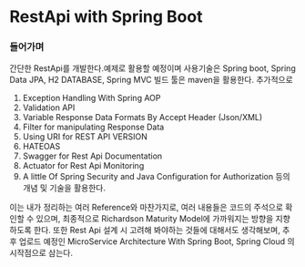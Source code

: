 # RestApi with Spring Boot

### 들어가며
간단한 RestApi를 개발한다.예제로 활용할 예정이며 
사용기술은
Spring boot, Spring Data JPA, H2 DATABASE, Spring MVC 
빌드 툴은 maven을 활용한다.
추가적으로
  1. Exception Handling With Spring AOP
  2. Validation API
  3. Variable Response Data Formats By Accept Header (Json/XML)
  4. Filter for manipulating Response Data
  5. Using URI for REST API VERSION
  6. HATEOAS
  7. Swagger for Rest Api Documentation
  8. Actuator for Rest Api Monitoring
  9. A little Of Spring Security and Java Configuration for Authorization
등의 개념 및 기술을 활용한다.

이는 내가 정리하는 여러 Reference와 마찬가지로, 여러 내용들은 코드의 주석으로 확인할 수 있으며, 최종적으로 Richardson Maturity Model에 가까워지는 방향을 지향하도록 한다.
또한 Rest Api 설계 시 고려해 봐야하는 것들에 대해서도 생각해보며, 추후 업로드 예정인 MicroService Architecture With Spring Boot, Spring Cloud 의 시작점으로 삼는다.



